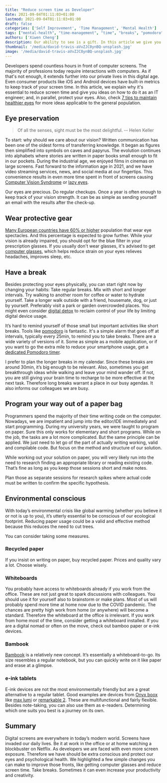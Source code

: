 ```yaml
---
title: "Reduce screen time as Developer"
date: 2021-09-04T01:11:03+01:00
lastmod: 2021-09-04T01:11:03+01:00
draft: false
categories: ['Self Improvement', 'Time Management', 'Mental Health']
tags: ["mental-health", "time-management", "time", "breaks", "pomodoro", "whiteboard", "e-ink", "environment", "information", "well-being"]
authors: ['Xiwen Cheng']
description: Our ability to see is a gift. In this article we give you some ideas on how to lessen the strain on our eyes.
thumbnail: '/media/david-travis-aVvZJC0ynBQ-unsplash.jpg'
image: '/media/david-travis-aVvZJC0ynBQ-unsplash.jpg'
---
```


Developers spend countless hours in front of computer screens. The majority of professions today require interactions with computers. As if that's not enough, it extends further into our private lives in this digital age. Even consumer products like iOS and Android devices have built-in metrics to keep track of your screen time. In this article, we explain why it's essential to reduce screen time and give you ideas on how to do it as an IT engineer; and, in parallel, protect your eyes. Also, check [7 tips to maintain healthier eyes](https://betterprogramming.pub/the-programmers-guide-to-maintaining-healthy-eyes-9f7ba8900a63) for more ideas applicable to the general population.
 
## Eye preservation
 
> Of all the senses, sight must be the most delightful.
> -- Helen Keller
 
To start: why should we care about our vision? Written communication has been one of the oldest forms of transferring knowledge. It began as figures then simplified into symbols on caves and papyrus. The evolution continues into alphabets where stories are written in paper books small enough to fit in our pockets. During the industrial age, we enjoyed films in cinemas on large screens. Fast forward to the information age in 2021, and we have video streaming services, news, and social media at our fingertips. This convenience results in even more time spent in front of screens causing [Computer Vision Syndrome](https://www.webmd.com/eye-health/computer-vision-syndrome) or [lazy eyes](https://www.dunyagoz.com/en/corporate/news/digital-eye-fatigue-can-lead-to-lazy-eye-in-children).
 
Our eyes are precious. Do regular checkups. Once a year is often enough to keep track of your vision strength. It can be as simple as sending yourself an email with the results after the check-up.
 
## Wear protective gear
 
[Many European countries have 60% or higher](https://www.statista.com/statistics/711514/individuals-who-wear-spectacles-in-selected-european-countries/) population that wear eye spectacles. And this percentage is expected to grow further. While your vision is already impaired, you should opt for the blue filter in your prescription glasses. If you usually don't wear glasses, it's advised to get [computer glasses](https://www.allaboutvision.com/cvs/computer_glasses.htm), which helps reduce strain on your eyes relieves headaches, improves sleep, etc.
 
## Have a break
 
Besides protecting your eyes physically, you can start right now by changing your habits: Take regular breaks. Mix with short and longer intervals. Try walking to another room for coffee or water to hydrate yourself. Take a longer walk outside with a friend, housemate, dog, or just by yourself. Preferably visit a park or garden overcrowded places. You might even consider [digital detox](https://en.wikipedia.org/wiki/Digital_detox) to reclaim control of your life by limiting digital device usage.
 
It’s hard to remind yourself of those small but important activities like short breaks. Tools like [pomodoro](https://en.wikipedia.org/wiki/Pomodoro_Technique) is fantastic. It's a simple alarm that goes off at intervals, typically every 25min, to remind you to take breaks. There are a wide variety of versions of it. Some as simple as a mobile application, or if you want to go the extra mile to reduce your smartphone usage, get a [dedicated Pomodoro timer](https://www.amazon.com/gp/product/B07H59ZL1L/ref=as_li_tl?ie=UTF8&camp=1789&creative=9325&creativeASIN=B07H59ZL1L&linkCode=as2&tag=cinaq-20&linkId=b91c8041e6634378cd284354d44e563e).
 
I prefer to plan the longer breaks in my calendar. Since these breaks are around 30min, it’s big enough to be relevant. Also, sometimes you get breakthrough ideas while walking and leave your mind wander off. If not, you are still giving your brain time to recharge to be more effective at the next task. Therefore long breaks warrant a place in our busy agendas. It also informs our colleagues we are busy.
 
## Program your way out of a paper bag
 
Programmers spend the majority of their time writing code on the computer. Nowadays, we are impatient and jump into the editor/IDE immediately and start programming. During my university years, we were taught to program on paper. Sure this only works for elementary and short programs. While on the job, the tasks are a lot more complicated. But the same principle can be applied. We just need to let go of the part of actually writing working, valid and compilable code. But focus on the method and structure of our solution.
 
While working out your solution on paper, you will very likely run into the need to research finding an appropriate library or reading existing code. That’s fine as long as you keep those sessions short and make notes.
 
Plan those as separate sessions for research spikes where actual code must be written to confirm the specific hypothesis.
 
## Environmental conscious
 
With today’s environmental crisis like global warming (whether you believe it or not is up to you), it’s utterly essential to be conscious of our ecological footprint. Reducing paper usage could be a valid and effective method because this reduces the need to cut trees.
 
You can consider taking some measures.
 
### Recycled paper
 
If you insist on writing on paper, buy recycled paper. Prices and quality vary a lot. Choose wisely.
 
### Whiteboards
 
You probably have access to whiteboards already if you work from the office. These are not just great to spark discussions with colleagues. You should use it for yourself also to brainstorm or make plans. Most of us will probably spend more time at home now due to the COVID pandemic. The chances are pretty high work from home (or anywhere) will become a standard. Therefore the whiteboard at the office is irrelevant. If you work from home most of the time, consider getting a whiteboard installed. If you are a digital nomad or often on the move, check out bamboo paper or e-ink devices.
 
### Bambook
 
[Bambook](https://www.bambook.org/) is a relatively new concept. It’s essentially a whiteboard-to-go. Its size resembles a regular notebook, but you can quickly write on it like paper and erase at a glimpse.
 
### e-ink tablets
 
E-ink devices are not the most environmentally friendly but are a great alternative to a regular tablet. Good examples are devices from [Onyx boox](https://www.boox.com/) like [max lumi](https://www.amazon.com/gp/product/B08F9LN79L/ref=as_li_tl?ie=UTF8&camp=1789&creative=9325&creativeASIN=B08F9LN79L&linkCode=as2&tag=cinaq-20&linkId=f72aedad2350c3ec152e8c0e6840b9d2) or [remarkable 2](https://remarkable.com/). These are multifunctional and fairly flexible. Besides note-taking, you can also use them as e-readers. Determining which one suits you best is a journey on its own.
 
## Summary
 
Digital screens are everywhere in today’s modern world. Screens have invaded our daily lives. Be it at work in the office or at home watching a blockbuster on Netflix. As developers we are faced with even more screen exposure. Therefore we have should be extra conscious and protect our eyes and psychological health. We highlighted a few simple changes you can make to improve those fronts, like getting computer glasses and reduce screen time. Take breaks. Sometimes it can even increase your productivity and creativity.
